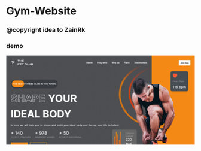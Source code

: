 # Gym-Website

### @copyright idea to ZainRk

### demo

<a href=''><img src='public/gym-site.png' width=1000vw/></a>